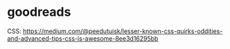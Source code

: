 # goodreads
CSS:
https://medium.com/@peedutuisk/lesser-known-css-quirks-oddities-and-advanced-tips-css-is-awesome-8ee3d16295bb
